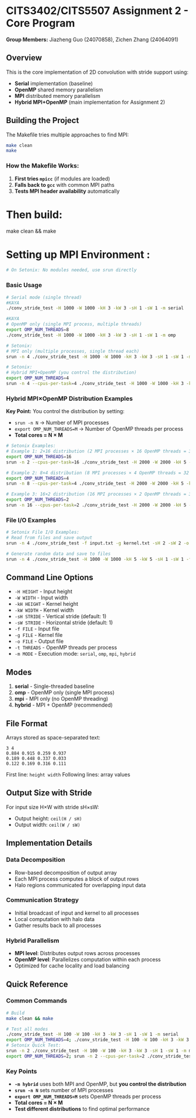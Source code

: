# CITS3402/CITS5507 Assignment 2 - Core Program

**Group Members:** Jiazheng Guo (24070858), Zichen Zhang (24064091)

## Overview

This is the core implementation of 2D convolution with stride support using:
- **Serial** implementation (baseline)
- **OpenMP** shared memory parallelism
- **MPI** distributed memory parallelism
- **Hybrid MPI+OpenMP** (main implementation for Assignment 2)

## Building the Project

The Makefile tries multiple approaches to find MPI:

```bash
make clean
make
```

### How the Makefile Works:
1. **First tries `mpicc`** (if modules are loaded)
2. **Falls back to `gcc`** with common MPI paths
3. **Tests MPI header availability** automatically

# Then build:
make clean && make

# Setting up MPI Environment :
```bash
# On Setonix: No modules needed, use srun directly
```

### Basic Usage

```bash
# Serial mode (single thread)
#KAYA
./conv_stride_test -H 1000 -W 1000 -kH 3 -kW 3 -sH 1 -sW 1 -m serial

#KAYA
# OpenMP only (single MPI process, multiple threads)
export OMP_NUM_THREADS=8
./conv_stride_test -H 1000 -W 1000 -kH 3 -kW 3 -sH 1 -sW 1 -m omp

# Setonix:
# MPI only (multiple processes, single thread each)
srun -n 4 ./conv_stride_test -H 1000 -W 1000 -kH 3 -kW 3 -sH 1 -sW 1 -m mpi

# Setonix:
# Hybrid MPI+OpenMP (you control the distribution)
export OMP_NUM_THREADS=4
srun -n 4 --cpus-per-task=4 ./conv_stride_test -H 1000 -W 1000 -kH 3 -kW 3 -sH 1 -sW 1 -m hybrid
```

### Hybrid MPI×OpenMP Distribution Examples

**Key Point:** You control the distribution by setting:
- `srun -n N` → Number of MPI processes
- `export OMP_NUM_THREADS=M` → Number of OpenMP threads per process
- **Total cores = N × M**

```bash
# Setonix Examples:
# Example 1: 2×16 distribution (2 MPI processes × 16 OpenMP threads = 32 cores)
export OMP_NUM_THREADS=16
srun -n 2 --cpus-per-task=16 ./conv_stride_test -H 2000 -W 2000 -kH 5 -kW 5 -sH 1 -sW 1 -m hybrid

# Example 2: 8×4 distribution (8 MPI processes × 4 OpenMP threads = 32 cores)
export OMP_NUM_THREADS=4
srun -n 8 --cpus-per-task=4 ./conv_stride_test -H 2000 -W 2000 -kH 5 -kW 5 -sH 1 -sW 1 -m hybrid

# Example 3: 16×2 distribution (16 MPI processes × 2 OpenMP threads = 32 cores)
export OMP_NUM_THREADS=2
srun -n 16 --cpus-per-task=2 ./conv_stride_test -H 2000 -W 2000 -kH 5 -kW 5 -sH 1 -sW 1 -m hybrid
```

### File I/O Examples

```bash
# Setonix File I/O Examples:
# Read from files and save output
srun -n 4 ./conv_stride_test -f input.txt -g kernel.txt -sH 2 -sW 2 -o output.txt -m hybrid

# Generate random data and save to files
srun -n 4 ./conv_stride_test -H 1000 -W 1000 -kH 5 -kW 5 -sH 1 -sW 1 -f my_input.txt -g my_kernel.txt -m hybrid
```

## Command Line Options

- `-H HEIGHT` - Input height
- `-W WIDTH` - Input width
- `-kH HEIGHT` - Kernel height
- `-kW WIDTH` - Kernel width
- `-sH STRIDE` - Vertical stride (default: 1)
- `-sW STRIDE` - Horizontal stride (default: 1)
- `-f FILE` - Input file
- `-g FILE` - Kernel file
- `-o FILE` - Output file
- `-t THREADS` - OpenMP threads per process
- `-m MODE` - Execution mode: `serial`, `omp`, `mpi`, `hybrid`

## Modes

1. **serial** - Single-threaded baseline
2. **omp** - OpenMP only (single MPI process)
3. **mpi** - MPI only (no OpenMP threading)
4. **hybrid** - MPI + OpenMP (recommended)

## File Format

Arrays stored as space-separated text:
```
3 4
0.884 0.915 0.259 0.937
0.189 0.448 0.337 0.033
0.122 0.169 0.316 0.111
```

First line: `height width`
Following lines: array values

## Output Size with Stride

For input size H×W with stride sH×sW:
- Output height: `ceil(H / sH)`
- Output width: `ceil(W / sW)`

## Implementation Details

### Data Decomposition
- Row-based decomposition of output array
- Each MPI process computes a block of output rows
- Halo regions communicated for overlapping input data

### Communication Strategy
- Initial broadcast of input and kernel to all processes
- Local computation with halo data
- Gather results back to all processes

### Hybrid Parallelism
- **MPI level**: Distributes output rows across processes
- **OpenMP level**: Parallelizes computation within each process
- Optimized for cache locality and load balancing

## Quick Reference

### Common Commands

```bash
# Build
make clean && make

# Test all modes
./conv_stride_test -H 100 -W 100 -kH 3 -kW 3 -sH 1 -sW 1 -m serial
export OMP_NUM_THREADS=4; ./conv_stride_test -H 100 -W 100 -kH 3 -kW 3 -sH 1 -sW 1 -m omp
# Setonix Quick Test:
srun -n 2 ./conv_stride_test -H 100 -W 100 -kH 3 -kW 3 -sH 1 -sW 1 -m mpi
export OMP_NUM_THREADS=2; srun -n 2 --cpus-per-task=2 ./conv_stride_test -H 100 -W 100 -kH 3 -kW 3 -sH 1 -sW 1 -m hybrid
```

### Key Points

- **`-m hybrid`** uses both MPI and OpenMP, but **you control the distribution**
- **`srun -n N`** sets number of MPI processes
- **`export OMP_NUM_THREADS=M`** sets OpenMP threads per process
- **Total cores = N × M**
- **Test different distributions** to find optimal performance
